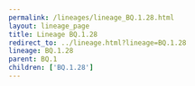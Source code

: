 ```yaml
---
permalink: /lineages/lineage_BQ.1.28.html
layout: lineage_page
title: Lineage BQ.1.28
redirect_to: ../lineage.html?lineage=BQ.1.28
lineage: BQ.1.28
parent: BQ.1
children: ['BQ.1.28']
---
```


